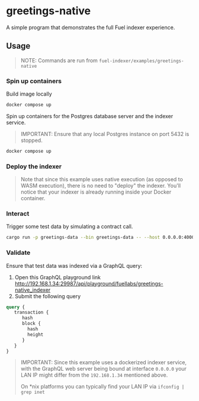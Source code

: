 # greetings-native

A simple program that demonstrates the full Fuel indexer experience.

## Usage

> NOTE: Commands are run from `fuel-indexer/examples/greetings-native`

### Spin up containers

Build image locally

```bash
docker compose up
```

Spin up containers for the Postgres database server and the indexer service.

> IMPORTANT: Ensure that any local Postgres instance on port 5432 is stopped.

```bash
docker compose up
```

### Deploy the indexer

> Note that since this example uses native execution (as opposed to WASM execution), there is no need to
> "deploy" the indexer. You'll notice that your indexer is already running inside your Docker container.

### Interact

Trigger some test data by simulating a contract call.

```bash
cargo run -p greetings-data --bin greetings-data -- --host 0.0.0.0:4000
```

### Validate

Ensure that test data was indexed via a GraphQL query:
  1. Open this GraphQL playground link http://192.168.1.34:29987/api/playground/fuellabs/greetings-native_indexer
  2. Submit the following query

```graphql
query {
   transaction {
      hash
      block {
        hash
        height
      }
   }
}
```

> IMPORTANT: Since this example uses a dockerized indexer service, with the GraphQL
> web server being bound at interface `0.0.0.0` your LAN IP might differ from the
> `192.168.1.34` mentioned above.
>
> On *nix platforms you can typically find your LAN IP via `ifconfig | grep inet`
